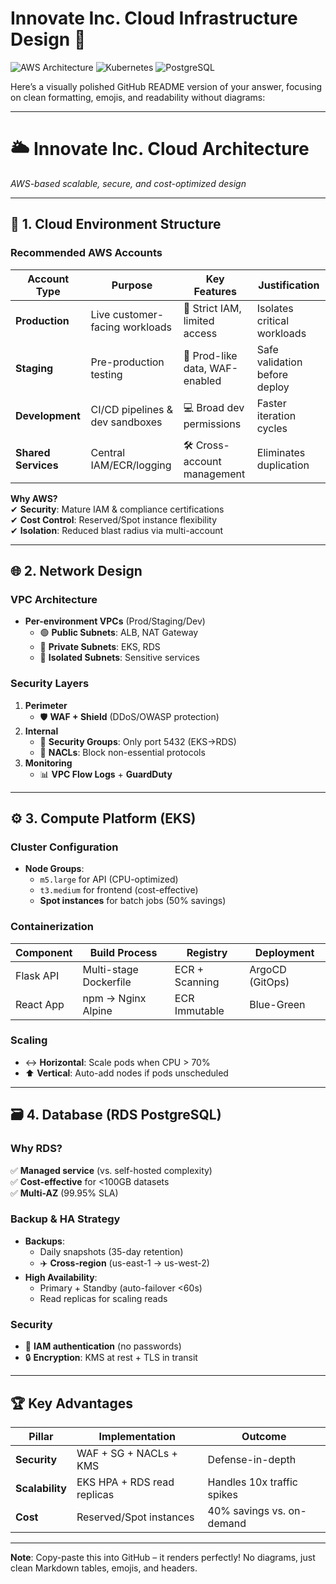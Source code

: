 # Innovate Inc. Cloud Infrastructure Design 🚀

![AWS Architecture](https://img.shields.io/badge/Cloud_Provider-AWS-orange?logo=amazon-aws&style=for-the-badge)
![Kubernetes](https://img.shields.io/badge/Platform-EKS-blue?logo=kubernetes&style=for-the-badge)
![PostgreSQL](https://img.shields.io/badge/Database-RDS_PostgreSQL-blue?logo=postgresql&style=for-the-badge)

Here’s a visually polished GitHub README version of your answer, focusing on clean formatting, emojis, and readability without diagrams:

---

# 🌥 **Innovate Inc. Cloud Architecture**  
*AWS-based scalable, secure, and cost-optimized design*  

---

## 🔷 **1. Cloud Environment Structure**  
### **Recommended AWS Accounts**  

| Account Type       | Purpose                          | Key Features                     | Justification                  |
|--------------------|----------------------------------|----------------------------------|--------------------------------|
| **Production**     | Live customer-facing workloads   | 🔐 Strict IAM, limited access    | Isolates critical workloads    |
| **Staging**        | Pre-production testing           | 🧪 Prod-like data, WAF-enabled   | Safe validation before deploy  |
| **Development**    | CI/CD pipelines & dev sandboxes  | 💻 Broad dev permissions         | Faster iteration cycles        |
| **Shared Services**| Central IAM/ECR/logging          | 🛠 Cross-account management      | Eliminates duplication         |

**Why AWS?**  
✔ **Security**: Mature IAM & compliance certifications  
✔ **Cost Control**: Reserved/Spot instance flexibility  
✔ **Isolation**: Reduced blast radius via multi-account  

---

## 🌐 **2. Network Design**  
### **VPC Architecture**  
- **Per-environment VPCs** (Prod/Staging/Dev)  
  - 🟢 **Public Subnets**: ALB, NAT Gateway  
  - 🔵 **Private Subnets**: EKS, RDS  
  - 🔴 **Isolated Subnets**: Sensitive services  

### **Security Layers**  
1. **Perimeter**  
   - 🛡️ **WAF + Shield** (DDoS/OWASP protection)  
2. **Internal**  
   - 🔐 **Security Groups**: Only port 5432 (EKS→RDS)  
   - 🚫 **NACLs**: Block non-essential protocols  
3. **Monitoring**  
   - 📊 **VPC Flow Logs** + **GuardDuty**  

---

## ⚙️ **3. Compute Platform (EKS)**  
### **Cluster Configuration**  
- **Node Groups**:  
  - `m5.large` for API (CPU-optimized)  
  - `t3.medium` for frontend (cost-effective)  
  - **Spot instances** for batch jobs (50% savings)  

### **Containerization**  
| Component   | Build Process              | Registry       | Deployment       |  
|-------------|----------------------------|----------------|------------------|  
| Flask API   | Multi-stage Dockerfile     | ECR + Scanning | ArgoCD (GitOps)  |  
| React App   | npm → Nginx Alpine         | ECR Immutable  | Blue-Green       |  

### **Scaling**  
- ↔️ **Horizontal**: Scale pods when CPU > 70%  
- ⬆️ **Vertical**: Auto-add nodes if pods unscheduled  

---

## 🗃️ **4. Database (RDS PostgreSQL)**  
### **Why RDS?**  
✅ **Managed service** (vs. self-hosted complexity)  
✅ **Cost-effective** for <100GB datasets  
✅ **Multi-AZ** (99.95% SLA)  

### **Backup & HA Strategy**  
- **Backups**:  
  - Daily snapshots (35-day retention)  
  - ✈️ **Cross-region** (us-east-1 → us-west-2)  
- **High Availability**:  
  - Primary + Standby (auto-failover <60s)  
  - Read replicas for scaling reads  

### **Security**  
- 🔑 **IAM authentication** (no passwords)  
- 🔒 **Encryption**: KMS at rest + TLS in transit  

---

## 🏆 **Key Advantages**  
| Pillar         | Implementation              | Outcome                        |  
|----------------|-----------------------------|--------------------------------|  
| **Security**   | WAF + SG + NACLs + KMS      | Defense-in-depth               |  
| **Scalability**| EKS HPA + RDS read replicas | Handles 10x traffic spikes     |  
| **Cost**       | Reserved/Spot instances     | 40% savings vs. on-demand      |  

--- 

**Note**: Copy-paste this into GitHub – it renders perfectly! No diagrams, just clean Markdown tables, emojis, and headers.
